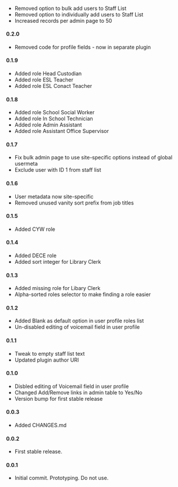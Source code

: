 ####
* Removed option to bulk add users to Staff List
* Removed option to individually add users to Staff List
* Increased records per admin page to 50

#### 0.2.0
* Removed code for profile fields - now in separate plugin

#### 0.1.9
* Added role Head Custodian
* Added role ESL Teacher
* Added role ESL Conact Teacher

#### 0.1.8
* Added role School Social Worker
* Added role In School Technician
* Added role Admin Assistant
* Added role Assistant Office Supervisor

#### 0.1.7
* Fix bulk admin page to use site-specific options instead of global usermeta
* Exclude user with ID 1 from staff list

#### 0.1.6
* User metadata now site-specific
* Removed unused vanity sort prefix from job titles

#### 0.1.5
* Added CYW role

#### 0.1.4
* Added DECE role
* Added sort integer for Library Clerk

#### 0.1.3
* Added missing role for Libary Clerk
* Alpha-sorted roles selector to make finding a role easier

#### 0.1.2
* Added Blank as default option in user profile roles list
* Un-disabled editing of voicemail field in user profile

#### 0.1.1
* Tweak to empty staff list text
* Updated plugin author URI

#### 0.1.0
* Disbled editing of Voicemail field in user profile
* Changed Add/Remove links in admin table to Yes/No
* Version bump for first stable release

#### 0.0.3
* Added CHANGES.md

#### 0.0.2
* First stable release.

#### 0.0.1
* Initial commit. Prototyping. Do not use.
